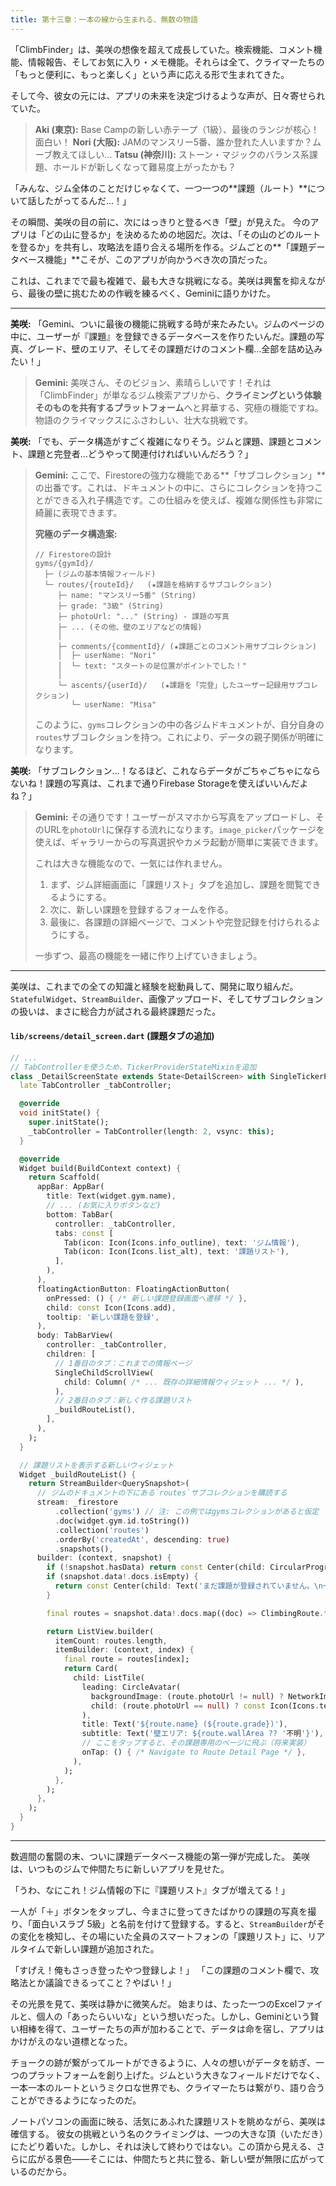 ```yaml
---
title: 第十三章：一本の線から生まれる、無数の物語
---
```


「ClimbFinder」は、美咲の想像を超えて成長していた。検索機能、コメント機能、情報報告、そしてお気に入り・メモ機能。それらは全て、クライマーたちの「もっと便利に、もっと楽しく」という声に応える形で生まれてきた。

そして今、彼女の元には、アプリの未来を決定づけるような声が、日々寄せられていた。

> **Aki (東京):** Base Campの新しい赤テープ（1級）、最後のランジが核心！面白い！
> **Nori (大阪):** JAMのマンスリー5番、誰か登れた人いますか？ムーブ教えてほしい…
> **Tatsu (神奈川):** ストーン・マジックのバランス系課題、ホールドが新しくなって難易度上がったかも？

「みんな、ジム全体のことだけじゃなくて、一つ一つの**課題（ルート）**について話したがってるんだ…！」

その瞬間、美咲の目の前に、次にはっきりと登るべき「壁」が見えた。
今のアプリは「どの山に登るか」を決めるための地図だ。次は、「その山のどのルートを登るか」を共有し、攻略法を語り合える場所を作る。ジムごとの**「課題データベース機能」**こそが、このアプリが向かうべき次の頂だった。

これは、これまでで最も複雑で、最も大きな挑戦になる。美咲は興奮を抑えながら、最後の壁に挑むための作戦を練るべく、Geminiに語りかけた。

---

**美咲:**
「Gemini、ついに最後の機能に挑戦する時が来たみたい。ジムのページの中に、ユーザーが『課題』を登録できるデータベースを作りたいんだ。課題の写真、グレード、壁のエリア、そしてその課題だけのコメント欄…全部を詰め込みたい！」

> **Gemini:**
> 美咲さん、そのビジョン、素晴らしいです！それは「ClimbFinder」が単なるジム検索アプリから、**クライミングという体験そのものを共有するプラットフォーム**へと昇華する、究極の機能ですね。物語のクライマックスにふさわしい、壮大な挑戦です。

**美咲:**
「でも、データ構造がすごく複雑になりそう。ジムと課題、課題とコメント、課題と完登者…どうやって関連付ければいいんだろう？」

> **Gemini:**
> ここで、Firestoreの強力な機能である**「サブコレクション」**の出番です。これは、ドキュメントの中に、さらにコレクションを持つことができる入れ子構造です。この仕組みを使えば、複雑な関係性も非常に綺麗に表現できます。
>
> **究極のデータ構造案:**
> ```
> // Firestoreの設計
> gyms/{gymId}/
>   ├─ (ジムの基本情報フィールド)
>   └─ routes/{routeId}/   (★課題を格納するサブコレクション)
>      ├─ name: "マンスリー5番" (String)
>      ├─ grade: "3級" (String)
>      ├─ photoUrl: "..." (String) - 課題の写真
>      ├─ ... (その他、壁のエリアなどの情報)
>      │
>      ├─ comments/{commentId}/ (★課題ごとのコメント用サブコレクション)
>      │  ├─ userName: "Nori"
>      │  └─ text: "スタートの足位置がポイントでした！"
>      │
>      └─ ascents/{userId}/   (★課題を「完登」したユーザー記録用サブコレクション)
>         └─ userName: "Misa"
> ```
> このように、`gyms`コレクションの中の各ジムドキュメントが、自分自身の`routes`サブコレクションを持つ。これにより、データの親子関係が明確になります。

**美咲:**
「サブコレクション…！なるほど、これならデータがごちゃごちゃにならないね！課題の写真は、これまで通りFirebase Storageを使えばいいんだよね？」

> **Gemini:**
> その通りです！ユーザーがスマホから写真をアップロードし、そのURLを`photoUrl`に保存する流れになります。`image_picker`パッケージを使えば、ギャラリーからの写真選択やカメラ起動が簡単に実装できます。
>
> これは大きな機能なので、一気には作れません。
> 1.  まず、ジム詳細画面に「課題リスト」タブを追加し、課題を閲覧できるようにする。
> 2.  次に、新しい課題を登録するフォームを作る。
> 3.  最後に、各課題の詳細ページで、コメントや完登記録を付けられるようにする。
>
> 一歩ずつ、最高の機能を一緒に作り上げていきましょう。

---

美咲は、これまでの全ての知識と経験を総動員して、開発に取り組んだ。`StatefulWidget`、`StreamBuilder`、画像アップロード、そしてサブコレクションの扱いは、まさに総合力が試される最終課題だった。

#### **`lib/screens/detail_screen.dart` (課題タブの追加)**

```dart
// ...
// TabControllerを使うため、TickerProviderStateMixinを追加
class _DetailScreenState extends State<DetailScreen> with SingleTickerProviderStateMixin {
  late TabController _tabController;

  @override
  void initState() {
    super.initState();
    _tabController = TabController(length: 2, vsync: this);
  }

  @override
  Widget build(BuildContext context) {
    return Scaffold(
      appBar: AppBar(
        title: Text(widget.gym.name),
        // ... (お気に入りボタンなど)
        bottom: TabBar(
          controller: _tabController,
          tabs: const [
            Tab(icon: Icon(Icons.info_outline), text: 'ジム情報'),
            Tab(icon: Icon(Icons.list_alt), text: '課題リスト'),
          ],
        ),
      ),
      floatingActionButton: FloatingActionButton(
        onPressed: () { /* 新しい課題登録画面へ遷移 */ },
        child: const Icon(Icons.add),
        tooltip: '新しい課題を登録',
      ),
      body: TabBarView(
        controller: _tabController,
        children: [
          // 1番目のタブ：これまでの情報ページ
          SingleChildScrollView(
            child: Column( /* ... 既存の詳細情報ウィジェット ... */ ),
          ),
          // 2番目のタブ：新しく作る課題リスト
          _buildRouteList(),
        ],
      ),
    );
  }

  // 課題リストを表示する新しいウィジェット
  Widget _buildRouteList() {
    return StreamBuilder<QuerySnapshot>(
      // ジムのドキュメントの下にある`routes`サブコレクションを購読する
      stream: _firestore
          .collection('gyms') // 注: この例ではgymsコレクションがあると仮定
          .doc(widget.gym.id.toString())
          .collection('routes')
          .orderBy('createdAt', descending: true)
          .snapshots(),
      builder: (context, snapshot) {
        if (!snapshot.hasData) return const Center(child: CircularProgressIndicator());
        if (snapshot.data!.docs.isEmpty) {
          return const Center(child: Text('まだ課題が登録されていません。\n一番乗りで登録しよう！'));
        }

        final routes = snapshot.data!.docs.map((doc) => ClimbingRoute.fromDocument(doc)).toList();

        return ListView.builder(
          itemCount: routes.length,
          itemBuilder: (context, index) {
            final route = routes[index];
            return Card(
              child: ListTile(
                leading: CircleAvatar(
                  backgroundImage: (route.photoUrl != null) ? NetworkImage(route.photoUrl!) : null,
                  child: (route.photoUrl == null) ? const Icon(Icons.terrain) : null,
                ),
                title: Text('${route.name} (${route.grade})'),
                subtitle: Text('壁エリア: ${route.wallArea ?? '不明'}'),
                // ここをタップすると、その課題専用のページに飛ぶ（将来実装）
                onTap: () { /* Navigate to Route Detail Page */ },
              ),
            );
          },
        );
      },
    );
  }
}
```

---
数週間の奮闘の末、ついに課題データベース機能の第一弾が完成した。
美咲は、いつものジムで仲間たちに新しいアプリを見せた。

「うわ、なにこれ！ジム情報の下に『課題リスト』タブが増えてる！」

一人が「＋」ボタンをタップし、今まさに登ってきたばかりの課題の写真を撮り、「面白いスラブ 5級」と名前を付けて登録する。すると、`StreamBuilder`がその変化を検知し、その場にいた全員のスマートフォンの「課題リスト」に、リアルタイムで新しい課題が追加された。

「すげえ！俺もさっき登ったやつ登録しよ！」
「この課題のコメント欄で、攻略法とか議論できるってこと？やばい！」

その光景を見て、美咲は静かに微笑んだ。
始まりは、たった一つのExcelファイルと、個人の「あったらいいな」という想いだった。しかし、Geminiという賢い相棒を得て、ユーザーたちの声が加わることで、データは命を宿し、アプリはかけがえのない道標となった。

チョークの跡が繋がってルートができるように、人々の想いがデータを紡ぎ、一つのプラットフォームを創り上げた。ジムという大きなフィールドだけでなく、一本一本のルートというミクロな世界でも、クライマーたちは繋がり、語り合うことができるようになったのだ。

ノートパソコンの画面に映る、活気にあふれた課題リストを眺めながら、美咲は確信する。
彼女の挑戦という名のクライミングは、一つの大きな頂（いただき）にたどり着いた。しかし、それは決して終わりではない。この頂から見える、さらに広がる景色――そこには、仲間たちと共に登る、新しい壁が無限に広がっているのだから。